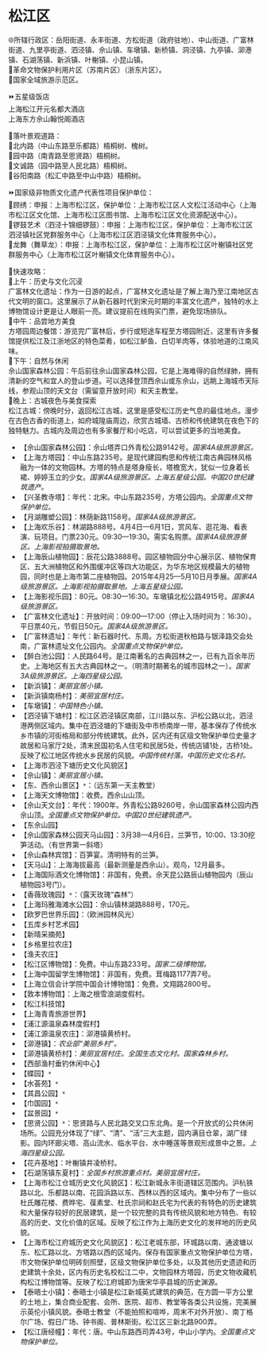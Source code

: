 # 松江区  
🌐所辖行政区：岳阳街道、永丰街道、方松街道（政府驻地）、中山街道、广富林街道、九里亭街道、泗泾镇、佘山镇、车墩镇、新桥镇、洞泾镇、九亭镇、泖港镇、石湖荡镇、新浜镇、叶榭镇、小昆山镇。  
🚩革命文物保护利用片区（苏南片区）（浙东片区）。  
🚩国家全域旅游示范区。  

⏩五星级饭店  
上海松江开元名都大酒店  
上海东方佘山翰悦阁酒店  

🧭落叶景观道路：  
🔸北内路（中山东路至乐都路）梧桐树、槐树。  
🔸园中路（南青路至思贤路）梧桐树。  
🔸文诚路（园中路至人民北路）梧桐树。  
🔸谷阳南路（松汇中路至中山中路）梧桐树。  

⏩国家级非物质文化遗产代表性项目保护单位：  
🔸顾绣：申报：上海市松江区，保护单位：上海市松江区人文松江活动中心（上海市松江区文化馆、上海市松江区图书馆、上海市松江区文化资源配送中心）。  
🔸锣鼓艺术（泗泾十锦细锣鼓）：申报：上海市松江区，保护单位：上海市松江区泗泾镇社区党群服务中心（上海市松江区泗泾镇文化体育服务中心）。  
🔸龙舞（舞草龙）：申报：上海市松江区，保护单位：上海市松江区叶榭镇社区党群服务中心（上海市松江区叶榭镇文化体育服务中心）。  

🧭快速攻略：  
🔸上午：历史与文化沉浸  
广富林文化遗址：作为一日游的起点，广富林文化遗址是了解上海乃至江南地区古代文明的窗口。这里展示了从新石器时代到宋元时期的丰富文化遗产，独特的水上博物馆设计更是让人眼前一亮。建议提前在线购买门票，避免现场排队。  
🔸中午：品尝地方美食  
方塔园周边餐馆：游览完广富林后，步行或短途车程至方塔园附近，这里有许多餐馆提供松江及江浙地区的特色菜肴，如松江鲈鱼、白切羊肉等，体验地道的江南风味。  
🔸下午：自然与休闲  
佘山国家森林公园：午后前往佘山国家森林公园，它是上海难得的自然绿肺，拥有清新的空气和宜人的登山步道。可以选择登顶西佘山或东佘山，远眺上海城市天际线，参观山顶的天文台（需留意开放时间）和天主教堂。  
🔸晚上：古城夜色与美食探索  
松江古城：傍晚时分，返回松江古城，这里是感受松江历史气息的最佳地点。漫步在古色古香的街道上，如府城隍庙周边，欣赏古城墙、古桥和传统建筑在夜色下的独特魅力。古城内及周边也有多家餐厅和小吃店，可以尝试更多的当地美食。  

* 【佘山国家森林公园】：佘山塔弄口外青松公路9142号。*国家4A级旅游景区。*  
* 【上海方塔园】：中山东路235号。是现代建园构思和传统江南古典园林风格融为一体的文物园林。方塔的特点是塔身瘦长，塔檐宽大，犹似一位身着长裙、婷婷玉立的少女。*国家4A级旅游景区。上海五星级公园。中国20世纪建筑遗产。*  
* 【兴圣教寺塔】：年代：北宋。中山东路235号，方塔公园内。*全国重点文物保护单位。*  
* 【月湖雕塑公园】：林荫新路1158号。*国家4A级旅游景区。*  
* 【上海欢乐谷】：林湖路888号。4月4日—6月1日，赏风车、逛花海、看表演、玩项目。门票230元。09:30—19:30。需实名购票。*国家4A级旅游景区。上海影视拍摄取景地。*  
* 【上海辰山植物园】：辰花公路3888号。园区植物园分中心展示区、植物保育区、五大洲植物区和外围缓冲区等四大功能区，为华东地区规模最大的植物园，同时也是上海市第二座植物园。2015年4月25—5月10日月季展。*国家4A级旅游景区。上海影视拍摄取景地。上海五星级公园。*  
* 【上海影视乐园】：80元。08:30—16:30。车墩镇北松公路4915号。*国家4A级旅游景区。*  
* 【广富林文化遗址】：开放时间：09:00—17:00（停止入场时间为：16:30）。平日票40元，节假日50元。*国家4A级旅游景区。*  
* 【广富林遗址】：年代：新石器时代、东周。方松街道秋柏路与银泽路交会处南，广富林遗址文化公园内。*全国重点文物保护单位。*  
* 【醉白池公园】：人民路64号。是江南著名的古典园林之一，已有九百余年历史。上海地区有五大古典园林之一。（明清时期著名的城市园林之一）。*国家3A级旅游景区。上海四星级公园。*  
* 【新浜镇】：*美丽宜居小镇。*  
* 【新浜镇南杨村】：*美丽宜居村庄。*  
* 【车墩镇】：*中国特色小镇。*  
* 【泗泾镇下塘村】：松江区泗泾镇区南部，江川路以东、沪松公路以北，泗泾港两侧区域内。集中在泗泾塘的下塘街及中市桥南岸一带，基本保存了传统水乡市镇的河街格局和部分传统建筑。此外，区内还有区级文物保护单位史量才故居和马家厅2处，清末民国初名人住宅和民居5处，传统店铺1处，古桥1处。反映了松江地区传统水乡民居的风貌。*中国传统村落。中国历史文化名村。*  
* 【上海市泗泾下塘历史文化风貌区】  
* 【佘山镇】：*美丽宜居小镇。*  
* 【东、西佘山景区】`*`：（远东第一天主教堂）  
* 【上海天文博物馆】：收费。西佘山山顶。  
* 【佘山天文台】：年代：1900年。外青松公路9260号，佘山国家森林公园内西佘山顶。*全国重点文物保护单位。中国20世纪建筑遗产。*  
* 【东佘山园】  
* 【佘山国家森林公园天马山园】：3月38—4月6日，兰笋节，10:00、13:30挖笋活动。（有世界第一斜塔）  
* 【佘山森林宾馆】：百笋宴。清明特有的兰笋。  
* 【天马山】：上海海拔最高（最新测量是西佘山）。观鸟，12月最多。  
* 【上海国际酒文化博物馆】：非国有，免费。佘天昆公路辰山植物园内（辰山植物园3号门）。  
* 【香薇玫瑰园】`*`：（露天玫瑰“森林”）  
* 【上海玛雅海滩水公园】：佘山镇林湖路888号，170元。  
* 【欧罗巴世界乐园】：（欧洲园林风光）  
* 【五库乡村艺术园】  
* 【新晴采摘苑】  
* 【乡格里拉农庄】  
* 【渔夫农庄】  
* 【松江区博物馆】：免费。中山东路233号。*国家二级博物馆。*  
* 【上海中国留学生博物馆】：非国有，免费。茸梅路1177弄7号。  
* 【上海立信会计学院中国会计博物馆】：免费。文翔路2800号。  
* 【敦本博物馆】：上海之根雪浪湖度假村。  
* 【松江科技馆】  
* 【上海青青旅游世界】  
* 【浦江源温泉森林度假村】  
* 【浦江源温泉农庄】：泖港镇黄桥村。  
* 【泖港镇】：*农业部“美丽乡村”。*  
* 【泖港镇黄桥村】：*美丽宜居村庄。全国生态文化村。国家森林乡村。*  
* 【西部渔村垂钓休闲中心】  
* 【蝶园】`*`  
* 【水荟苑】`*`  
* 【其昌公园】`*`  
* 【巾国园】`*`  
* 【盆景园】`*`  
* 【思贤公园】`*`：思贤路与人民北路交叉口东北角。是一个开放式的公共休闲场所。公园充分体现了“绿”、“清”、“活”三大主题，园内满目仓翠，湖广绿影。园内环廊尖塔、高山流水、临水平台、水中睡莲等景观形成景中之景。*上海四星级公园。*  
* 【花卉基地】：叶榭镇井凌桥村。  
* 【石湖荡镇东夏村】：*全国乡村旅游重点村。美丽宜居村庄。*  
* 【上海市松江仓城历史文化风貌区】：松江新城永丰街道辖区范围内。沪杭铁路以北、乐都路以南、花园浜路以东、西林以西的区域内。集中分布了一些以杜氏雕花楼、费晔宅、葆素堂、杜氏宗祠和赵氏宅为代表的有特色的历史建筑和大量保存较好的民居建筑，是一个较完整的具有传统风貌和地方特色、有较高的历史、文化价值的区域。反映了松江作为上海历史文化的发祥地的历史风貌。  
* 【上海市松江府城历史文化风貌区】：松江老城东部，环城路以南、通波塘以东、松汇路以北、方塔路以西的区域内。保存有国家重点文物保护单位方塔，市文物保护单位明砖刻照壁，区级文物保护单位多处，以及其他历史遗迹和历史建筑十余处，区内有历史名校松江二中，文物园林方塔园，历史文物收藏机构松江博物馆等。反映了松江府城即为唐宋华亭县城的历史渊源。  
* 【泰晤士小镇】：泰晤士小镇是松江新城英式建筑的典范，在方圆一平方公里的土地上，集合商业配套、会所、医院、超市、教堂等各类公共设施，完美展示英伦小镇风貌。泰晤士教堂（不能拍照和喧哗，周末不对外开放）、南丁格尔广场、假日广场、钟书阁、普林斯街。松江区三新北路900弄。  
* 【松江唐经幢】：年代：唐。中山东路西司弄43号，中山小学内。*全国重点文物保护单位。*  
